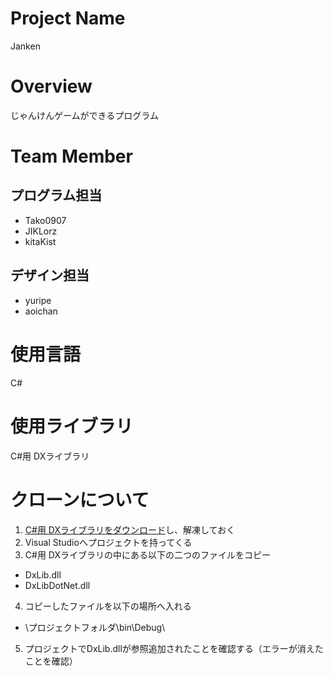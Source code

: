 # Project Name
Janken

# Overview
じゃんけんゲームができるプログラム

# Team Member
## プログラム担当
- Tako0907
- JIKLorz
- kitaKist

## デザイン担当
- yuripe
- aoichan

# 使用言語
C#

# 使用ライブラリ
C#用 DXライブラリ

# クローンについて
 1. [C#用 DXライブラリをダウンロード](http://homepage2.nifty.com/natupaji/DxLib/dxdload.html "本家サイト")し、解凍しておく
 2. Visual Studioへプロジェクトを持ってくる
 3. C#用 DXライブラリの中にある以下の二つのファイルをコピー
   - DxLib.dll
   - DxLibDotNet.dll
 4. コピーしたファイルを以下の場所へ入れる
   - \プロジェクトフォルダ\bin\Debug\
 5. プロジェクトでDxLib.dllが参照追加されたことを確認する（エラーが消えたことを確認）
